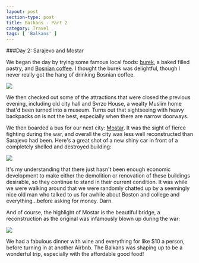 ```yaml
---
layout: post
section-type: post
title: Balkans - Part 2
category: Travel
tags: [ 'Balkans' ]
---
```

###Day 2: Sarajevo and Mostar

We began the day by trying some famous local foods:
[burek](https://en.wikipedia.org/wiki/B%C3%B6rek), a baked filled pastry, and
[Bosnian coffee](http://www.bbc.com/travel/story/20140707-the-complicated-culture-of-bosnian-coffee).
I thought the burek was delightful, though I never really got the hang of drinking Bosnian coffee.

![](https://dl.dropboxusercontent.com/s/2g0vgwdg0wbus62/P3140002.JPG?dl=0)

We then checked out some of the attractions that were closed the previous evening, including old
city hall and Svrzo House, a wealty Muslim home that'd been turned into a museum. Turns out that
sightseeing with heavy backpacks on is not the best, especially when there are narrow doorways.

We then boarded a bus for our next city: [Mostar](https://en.wikipedia.org/wiki/Mostar).
It was the sight of fierce fighting during the war, and overall the city was less well reconstructed
than Sarajevo had been. Here's a great shot of a new shiny car in front of a completely shelled and
destroyed building:

![](https://dl.dropboxusercontent.com/s/3itdlg6rc4769yt/P3140021.JPG?dl=0)

It's my understanding that there just hasn't been enough economic development to make either the
demolition or renovation of these buildings desirable, so they continue to stand in their current
condition. It was while we were walking around that we were randomly chatted up by a seemingly nice
old man who talked to us for awhile about Boston and college and everything...before asking for money.
Darn.

And of course, the highlight of Mostar is the beautiful bridge, a reconstruction as the original
was infamously blown up during the war:

![](https://dl.dropboxusercontent.com/s/p4xxp3fau2j7rgg/P3140041Edit.jpg?dl=0)

We had a fabulous dinner with wine and everything for like $10 a person, before turning in at another
Airbnb. The Balkans was shaping up to be a wonderful trip, especially with the affordable good food!